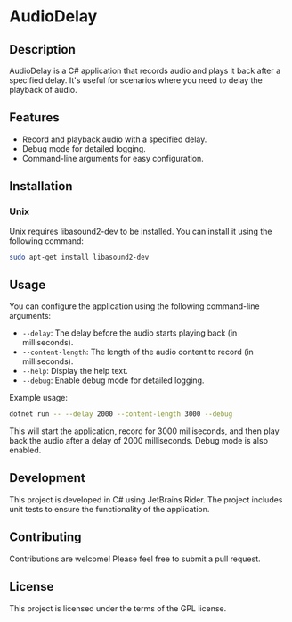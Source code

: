 ﻿# AudioDelay

## Description
AudioDelay is a C# application that records audio and plays it back after a specified delay. It's useful for scenarios where you need to delay the playback of audio.

## Features
- Record and playback audio with a specified delay.
- Debug mode for detailed logging.
- Command-line arguments for easy configuration.

## Installation
### Unix
Unix requires libasound2-dev to be installed. You can install it using the following command:

```bash
sudo apt-get install libasound2-dev
```


## Usage
You can configure the application using the following command-line arguments:

- `--delay`: The delay before the audio starts playing back (in milliseconds).
- `--content-length`: The length of the audio content to record (in milliseconds).
- `--help`: Display the help text.
- `--debug`: Enable debug mode for detailed logging.

Example usage:

```bash
dotnet run -- --delay 2000 --content-length 3000 --debug
```
This will start the application, record for 3000 milliseconds, and then play back the audio after a delay of 2000 milliseconds. Debug mode is also enabled.  

## Development
This project is developed in C# using JetBrains Rider. The project includes unit tests to ensure the functionality of the application.  

## Contributing
Contributions are welcome! Please feel free to submit a pull request.  

## License
This project is licensed under the terms of the GPL license.